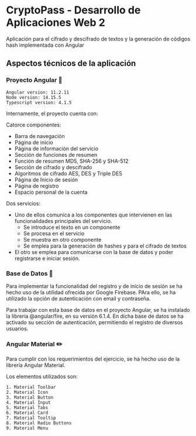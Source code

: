 # CryptoPass - Desarrollo de Aplicaciones Web 2
Aplicación para el cifrado y descifrado de textos y la generación de códigos hash implementada con Angular

## Aspectos técnicos de la aplicación

### Proyecto Angular 🔧

```
Angular version: 11.2.11
Node version: 14.15.5
Typescript version: 4.1.5
```

Internamente, el proyecto cuenta con:

Catorce componentes: 
* Barra de navegación
* Página de inicio
* Página de información del servicio
* Sección de funciones de resumen
* Función de resumen MD5, SHA-256 y SHA-512
* Sección de cifrado y descifrado
* Algoritmos de cifrado AES, DES y Triple DES
* Página de Inicio de sesión
* Página de registro
* Espacio personal de la cuenta

Dos servicios:
* Uno de ellos comunica a los componentes que intervienen en las funcionalidades principales del servicio.
  * Se introduce el texto en un componente
  * Se procesa en el servicio
  * Se muestra en otro componente
  * Se emplea para la generación de hashes y para el cifrado de textos
* El otro se emplea para comunicarse con la base de datos y poder registrarse e iniciar sesión.

### Base de Datos :floppy_disk:

Para implementar la funcionalidad del registro y de inicio de sesión se ha hecho uso de la utilidad ofrecida por Google Firebase. PAra ello, se ha utilizado la opción de autenticación con email y contraseña.

Para trabajar con esta base de datos en el proyecto Angular, se ha instalado la librería @angular/fire, en su versión 6.1.4.
En dicha base de datos se ha activado su sección de autenticación, permitiendo el registro de diversos usuarios.


### Angular Material :pencil2:

Para cumplir con los requerimientos del ejercicio, se ha hecho uso de la librería Angular Material. 

Los elementos utilizados son:
```
1. Material Toolbar
2. Material Icon
3. Material Button
4. Material Input
5. Material Tabs
6. Material Card
7. Material Tooltip
8. Material Radio Buttons
9. Material Menu
```
